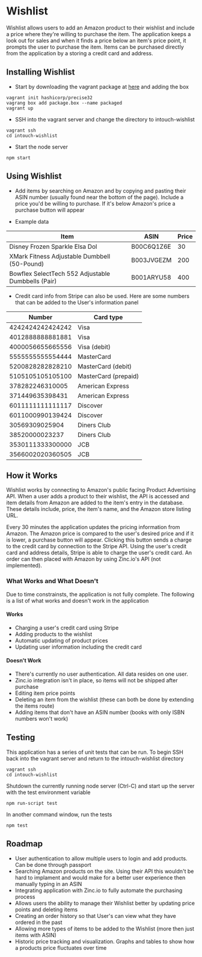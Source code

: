 # Wishlist

Wishlist allows users to add an Amazon product to their wishlist and include a price where they're willing to purchase the item.  The application keeps a look out for sales and when it finds a price below an item's price point, it prompts the user to purchase the item.  Items can be purchased directly from the application by a storing a credit card and address.

## Installing Wishlist
-  Start by downloading the vagrant package at [here](https://dl.dropboxusercontent.com/u/1499615/package.box) and adding the box
```
vagrant init hashicorp/precise32
vagrang box add package.box --name packaged
vagrant up
```
- SSH into the vagrant server and change the directory to intouch-wishlist
```
vagrant ssh
cd intouch-wishlist
```
- Start the node server
```
npm start
```

## Using Wishlist


- Add items by searching on Amazon and by copying and pasting their ASIN number (usually found near the bottom of the page).  Include a price you'd be willing to purchase.  If it's below Amazon's price a purchase button will appear

- Example data

Item | ASIN | Price
--- | --- | ---
Disney Frozen Sparkle Elsa Dol | B00C6Q1Z6E | 30
XMark Fitness Adjustable Dumbbell (50-Pound) | B003JVGEZM | 200
Bowflex SelectTech 552 Adjustable Dumbbells (Pair) | B001ARYU58 | 400

- Credit card info from Stripe can also be used.  Here are some numbers that can be added to the User's information panel

Number |	Card type
--- | ---
4242424242424242|	Visa
4012888888881881|	Visa
4000056655665556|	Visa (debit)
5555555555554444|	MasterCard
5200828282828210|	MasterCard (debit)
5105105105105100|	MasterCard (prepaid)
378282246310005|	American Express
371449635398431|	American Express
6011111111111117|	Discover
6011000990139424|	Discover
30569309025904|	Diners Club
38520000023237|	Diners Club
3530111333300000|	JCB
3566002020360505|	JCB

## How it Works

Wishlist works by connecting to Amazon's public facing Product Advertising API.  When a user adds a product to their wishlist, the API is accessed and item details from Amazon are added to the item's entry in the database.  These details include, price, the item's name, and the Amazon store listing URL.

Every 30 minutes the application updates the pricing information from Amazon.  The Amazon price is compared to the user's desired price and if it is lower, a purchase button will appear.  Clicking this button sends a charge to the credit card by connection to the Stripe API.  Using the user's credit card and address details, Stripe is able to charge the user's credit card.  An order can then placed with Amazon by using Zinc.io's API (not implemented).

### What Works and What Doesn't

Due to time constrainsts, the application is not fully complete.  The following is a list of what works and doesn't work in the application

#### Works

- Charging a user's credit card using Stripe
- Adding products to the wishlist
- Automatic updating of product prices
- Updating user information including the credit card

#### Doesn't Work

- There's currently no user authentication.  All data resides on one user.
- Zinc.io integration isn't in place, so items will not be shipped after purchase
- Editing item price points
- Deleting an item from the wishlist (these can both be done by extending the items route)
- Adding items that don't have an ASIN number (books with only ISBN numbers won't work)

## Testing

This application has a series of unit tests that can be run.  To begin SSH back into the vagrant server and return to the intouch-wishlist directory

```
vagrant ssh
cd intouch-wishlist
```

Shutdown the currently running node server (Ctrl-C) and start up the server with the test environment variable
```
npm run-script test
```

In another command window, run the tests
```
npm test
```

## Roadmap

- User authentication to allow multiple users to login and add products.  Can be done through passport
- Searching Amazon products on the site.  Using their API this wouldn't be hard to implament and would make for a better user experience then manually typing in an ASIN
- Integrating application with Zinc.io to fully automate the purchasing process
- Allows users the ability to manage their Wishlist better by updating price points and deleting items
- Creating an order history so that User's can view what they have ordered in the past
- Allowing more types of items to be added to the Wishlist (more then just items with ASIN)
- Historic price tracking and visualization. Graphs and tables to show how a products price fluctuates over time
